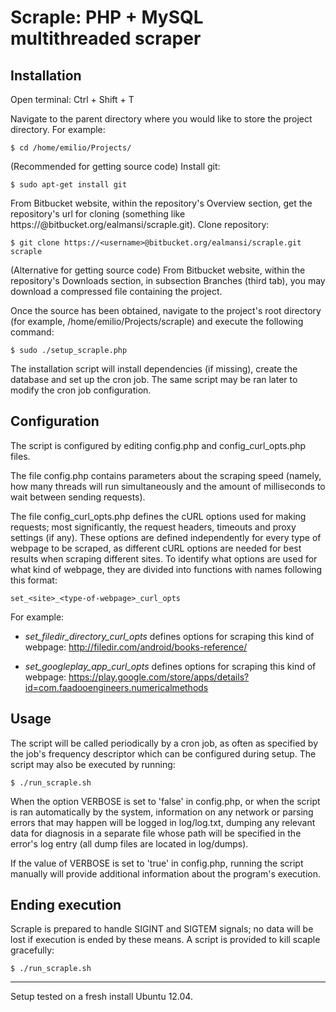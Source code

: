 # Scraple: PHP + MySQL multithreaded scraper

## Installation

Open terminal: Ctrl + Shift + T

Navigate to the parent directory where you would like to store the project directory. For example:
 
	$ cd /home/emilio/Projects/

(Recommended for getting source code)
Install git:

	$ sudo apt-get install git

From Bitbucket website, within the repository's Overview section, get the repository's url for cloning (something like https://<username>@bitbucket.org/ealmansi/scraple.git). Clone repository:

	$ git clone https://<username>@bitbucket.org/ealmansi/scraple.git scraple

(Alternative for getting source code)
From Bitbucket website, within the repository's Downloads section, in subsection Branches (third tab), you may download a compressed file containing the project.

Once the source has been obtained, navigate to the project's root directory (for example, /home/emilio/Projects/scraple) and execute the following command:

	$ sudo ./setup_scraple.php

The installation script will install dependencies (if missing), create the database and set up the cron job. The same script may be ran later to modify the cron job configuration.

## Configuration

The script is configured by editing config.php and config_curl_opts.php files.

The file config.php contains parameters about the scraping speed (namely, how many threads will run simultaneously and the amount of milliseconds to wait between sending requests).

The file config_curl_opts.php defines the cURL options used for making requests; most significantly, the request headers, timeouts and proxy settings (if any). These options are defined independently for every type of webpage to be scraped, as different cURL options are needed for best results when scraping different sites. To identify what options are used for what kind of webpage, they are divided into functions with names following this format:

	set_<site>_<type-of-webpage>_curl_opts


For example:

* _set_filedir_directory_curl_opts_ defines options for scraping this kind of webpage: http://filedir.com/android/books-reference/

* _set_googleplay_app_curl_opts_ defines options for scraping this kind of webpage: https://play.google.com/store/apps/details?id=com.faadooengineers.numericalmethods

## Usage

The script will be called periodically by a cron job, as often as specified by the job's frequency descriptor which can be configured during setup. The script may also be executed by running:

	$ ./run_scraple.sh

When the option VERBOSE is set to 'false' in config.php, or when the script is ran automatically by the system, information on any network or parsing errors that may happen will be logged in log/log.txt, dumping any relevant data for diagnosis in a separate file whose path will be specified in the error's log entry (all dump files are located in log/dumps).

If the value of VERBOSE is set to 'true' in config.php, running the script manually will provide additional information about the program's execution.

## Ending execution

Scraple is prepared to handle SIGINT and SIGTEM signals; no data will be lost if execution is ended by these means. A script is provided to kill scaple gracefully:

	$ ./run_scraple.sh

---

Setup tested on a fresh install Ubuntu 12.04.